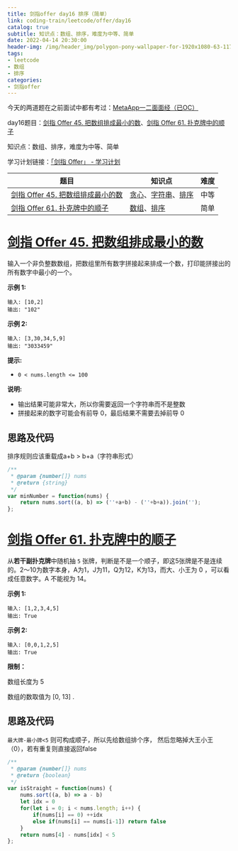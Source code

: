 ```yaml
---
title: 剑指offer day16 排序（简单）
link: coding-train/leetcode/offer/day16
catalog: true
subtitle: 知识点：数组、排序，难度为中等、简单
date: 2022-04-14 20:30:00
header-img: /img/header_img/polygon-pony-wallpaper-for-1920x1080-63-1175.jpg
tags:
- leetcode
- 数组
- 排序
categories:
- 剑指offer
---
```

今天的两道题在之前面试中都有考过：[MetaApp一二面面经（已OC）](https://ysx.cosine.ren/cn/metaapp-review-2022-spring-frontend/)

day16题目：[剑指 Offer 45. 把数组排成最小的数](https://leetcode-cn.com/problems/ba-shu-zu-pai-cheng-zui-xiao-de-shu-lcof/)、[剑指 Offer 61. 扑克牌中的顺子](https://leetcode-cn.com/problems/bu-ke-pai-zhong-de-shun-zi-lcof/)

知识点：数组、排序，难度为中等、简单

学习计划链接：[「剑指 Offer」 - 学习计划](https://leetcode-cn.com/study-plan/lcof/?progress=7jn70jr)

| 题目 | 知识点 | 难度 |
| -- | -- | -- |
| [剑指 Offer 45. 把数组排成最小的数](https://leetcode-cn.com/problems/ba-shu-zu-pai-cheng-zui-xiao-de-shu-lcof/) | [贪心](https://leetcode-cn.com/tag/greedy)、[字符串](https://leetcode-cn.com/tag/string)、[排序](https://leetcode-cn.com/tag/sorting) | 中等 |
| [剑指 Offer 61. 扑克牌中的顺子](https://leetcode-cn.com/problems/bu-ke-pai-zhong-de-shun-zi-lcof/) | [数组](https://leetcode-cn.com/tag/array)、[排序](https://leetcode-cn.com/tag/sorting) | 简单 |

# [剑指 Offer 45. 把数组排成最小的数](https://leetcode-cn.com/problems/ba-shu-zu-pai-cheng-zui-xiao-de-shu-lcof/)

输入一个非负整数数组，把数组里所有数字拼接起来排成一个数，打印能拼接出的所有数字中最小的一个。

**示例 1:**

```
输入: [10,2]
输出: "102"
```

**示例 2:**

```
输入: [3,30,34,5,9]
输出: "3033459"
```

**提示:**

-   `0 < nums.length <= 100`

**说明:**

-   输出结果可能非常大，所以你需要返回一个字符串而不是整数
-   拼接起来的数字可能会有前导 0，最后结果不需要去掉前导 0

## 思路及代码
排序规则应该重载成a+b > b+a（字符串形式）
```javascript
/**
 * @param {number[]} nums
 * @return {string}
 */
var minNumber = function(nums) {
    return nums.sort((a, b) => (''+a+b) - (''+b+a)).join('');
};
```

# [剑指 Offer 61. 扑克牌中的顺子](https://leetcode-cn.com/problems/bu-ke-pai-zhong-de-shun-zi-lcof/)

从**若干副扑克牌**中随机抽 `5` 张牌，判断是不是一个顺子，即这5张牌是不是连续的。2～10为数字本身，A为1，J为11，Q为12，K为13，而大、小王为 0 ，可以看成任意数字。A 不能视为 14。

**示例 1:**

```
输入: [1,2,3,4,5]
输出: True
```

**示例 2:**

```
输入: [0,0,1,2,5]
输出: True
```

**限制：**

数组长度为 5 

数组的数取值为 [0, 13] .
## 思路及代码
`最大牌-最小牌<5` 则可构成顺子，所以先给数组排个序， 然后忽略掉大王小王（0），若有重复则直接返回false
```javascript
/**
 * @param {number[]} nums
 * @return {boolean}
 */
var isStraight = function(nums) {
    nums.sort((a, b) => a - b)
    let idx = 0
    for(let i = 0; i < nums.length; i++) {
        if(nums[i] == 0) ++idx
        else if(nums[i] == nums[i-1]) return false
    }
    return nums[4] - nums[idx] < 5
};
```